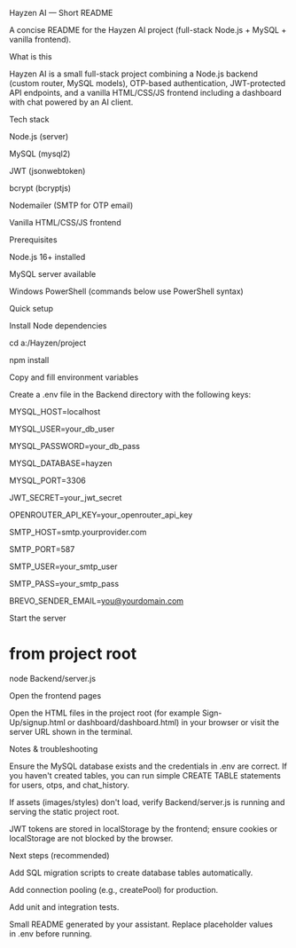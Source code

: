 Hayzen AI — Short README



A concise README for the Hayzen AI project (full-stack Node.js + MySQL + vanilla frontend).

What is this



Hayzen AI is a small full-stack project combining a Node.js backend (custom router, MySQL models), OTP-based authentication, JWT-protected API endpoints, and a vanilla HTML/CSS/JS frontend including a dashboard with chat powered by an AI client.

Tech stack



Node.js (server)

MySQL (mysql2)

JWT (jsonwebtoken)

bcrypt (bcryptjs)

Nodemailer (SMTP for OTP email)

Vanilla HTML/CSS/JS frontend

Prerequisites



Node.js 16+ installed

MySQL server available

Windows PowerShell (commands below use PowerShell syntax)

Quick setup



Install Node dependencies

cd a:/Hayzen/project

npm install



Copy and fill environment variables

Create a .env file in the Backend directory with the following keys:

MYSQL_HOST=localhost

MYSQL_USER=your_db_user

MYSQL_PASSWORD=your_db_pass

MYSQL_DATABASE=hayzen

MYSQL_PORT=3306

JWT_SECRET=your_jwt_secret

OPENROUTER_API_KEY=your_openrouter_api_key

SMTP_HOST=smtp.yourprovider.com

SMTP_PORT=587

SMTP_USER=your_smtp_user

SMTP_PASS=your_smtp_pass

BREVO_SENDER_EMAIL=you@yourdomain.com



Start the server

# from project root

node Backend/server.js



Open the frontend pages

Open the HTML files in the project root (for example Sign-Up/signup.html or dashboard/dashboard.html) in your browser or visit the server URL shown in the terminal.

Notes & troubleshooting



Ensure the MySQL database exists and the credentials in .env are correct. If you haven't created tables, you can run simple CREATE TABLE statements for users, otps, and chat_history.

If assets (images/styles) don't load, verify Backend/server.js is running and serving the static project root.

JWT tokens are stored in localStorage by the frontend; ensure cookies or localStorage are not blocked by the browser.

Next steps (recommended)



Add SQL migration scripts to create database tables automatically.

Add connection pooling (e.g., createPool) for production.

Add unit and integration tests.

Small README generated by your assistant. Replace placeholder values in .env before running.
